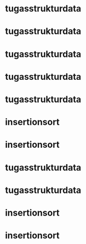 # tugasstrukturdata
# tugasstrukturdata
# tugasstrukturdata
# tugasstrukturdata
# tugasstrukturdata
# insertionsort
# insertionsort
# tugasstrukturdata
# tugasstrukturdata
# insertionsort
# insertionsort
